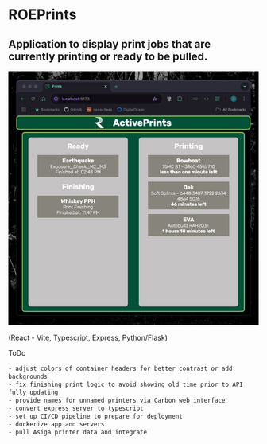 # ROEPrints

## Application to display print jobs that are currently printing or ready to be pulled.

![ROEPrintsDemoGIF](./demoFiles/ROEPrints_DemoGIF.gif)

(React - Vite, Typescript, Express, Python/Flask)

ToDo

    - adjust colors of container headers for better contrast or add backgrounds
    - fix finishing print logic to avoid showing old time prior to API fully updating
    - provide names for unnamed printers via Carbon web interface
    - convert express server to typescript
    - set up CI/CD pipeline to prepare for deployment
    - dockerize app and servers
    - pull Asiga printer data and integrate
